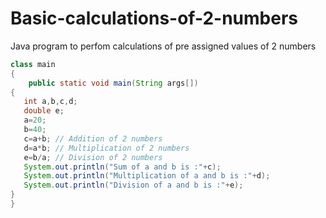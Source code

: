 # Basic-calculations-of-2-numbers
Java program to perfom calculations of pre assigned values of 2 numbers
```java
class main
{
    public static void main(String args[])
{
   int a,b,c,d;
   double e;
   a=20;
   b=40;
   c=a+b; // Addition of 2 numbers
   d=a*b; // Multiplication of 2 numbers
   e=b/a; // Division of 2 numbers
   System.out.println("Sum of a and b is :"+c);
   System.out.println("Multiplication of a and b is :"+d);
   System.out.println("Division of a and b is :"+e);
}
}
